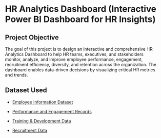 # HR Analytics Dashboard (Interactive Power BI Dashboard for HR Insights)

## Project Objective

The goal of this project is to design an interactive and comprehensive HR Analytics Dashboard to help HR teams, executives, and stakeholders monitor, analyze, and improve employee performance, engagement, recruitment efficiency, diversity, and retention across the organization. The dashboard enables data-driven decisions by visualizing critical HR metrics and trends.

## Dataset Used
- <a href="https://github.com/suriya2318/HR-Analytics-Dashboard/blob/main/employee_data.csv"> Employee Information Dataset</a>

- <a href="https://github.com/suriya2318/HR-Analytics-Dashboard/blob/main/employee_engagement_survey_data.csv"> Performance and Engagement Records</a>

- <a href="https://github.com/suriya2318/HR-Analytics-Dashboard/blob/main/training_and_development_data.csv"> Training & Development Data </a>

- <a href="https://github.com/suriya2318/HR-Analytics-Dashboard/blob/main/recruitment_data.csv"> Recruitment Data </a>
